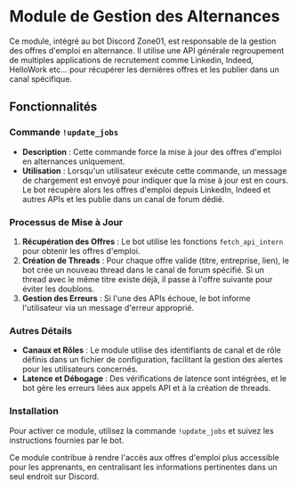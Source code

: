 # Module de Gestion des Alternances

Ce module, intégré au bot Discord Zone01, est responsable de la gestion des offres d'emploi en alternance. Il utilise une API générale regroupement de multiples applications de recrutement comme Linkedin, Indeed, HelloWork etc... pour récupérer les dernières offres et les publier dans un canal spécifique.

## Fonctionnalités

### Commande `!update_jobs`
- **Description** : Cette commande force la mise à jour des offres d'emploi en alternances uniquement.
- **Utilisation** : Lorsqu'un utilisateur exécute cette commande, un message de chargement est envoyé pour indiquer que la mise à jour est en cours. Le bot récupère alors les offres d'emploi depuis LinkedIn, Indeed et autres APIs et les publie dans un canal de forum dédié.

### Processus de Mise à Jour
1. **Récupération des Offres** : Le bot utilise les fonctions `fetch_api_intern` pour obtenir les offres d'emploi.
2. **Création de Threads** : Pour chaque offre valide (titre, entreprise, lien), le bot crée un nouveau thread dans le canal de forum spécifié. Si un thread avec le même titre existe déjà, il passe à l'offre suivante pour éviter les doublons.
3. **Gestion des Erreurs** : Si l'une des APIs échoue, le bot informe l'utilisateur via un message d'erreur approprié.

### Autres Détails
- **Canaux et Rôles** : Le module utilise des identifiants de canal et de rôle définis dans un fichier de configuration, facilitant la gestion des alertes pour les utilisateurs concernés.
- **Latence et Débogage** : Des vérifications de latence sont intégrées, et le bot gère les erreurs liées aux appels API et à la création de threads.

### Installation
Pour activer ce module, utilisez la commande `!update_jobs` et suivez les instructions fournies par le bot. 

Ce module contribue à rendre l'accès aux offres d'emploi plus accessible pour les apprenants, en centralisant les informations pertinentes dans un seul endroit sur Discord.
